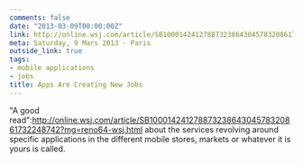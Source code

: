 ```yaml
---
comments: false
date: "2013-03-09T00:00:00Z"
link: http://online.wsj.com/article/SB10001424127887323864304578320861732248742?mg=reno64-wsj.html
meta: Saturday, 9 Mars 2013 - Paris
outside_link: true
tags:
- mobile applications
- jobs
title: Apps Are Creating New Jobs
---
```


"A good read":http://online.wsj.com/article/SB10001424127887323864304578320861732248742?mg=reno64-wsj.html about the services revolving around specific applications in the different mobile stores, markets or whatever it is yours is called.